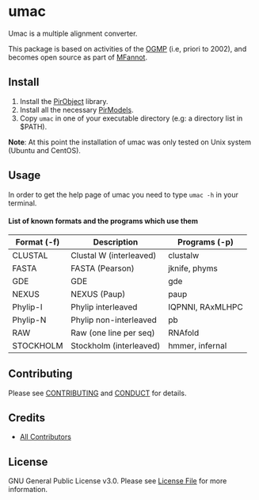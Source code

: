 # umac

Umac is a multiple alignment converter.

This package is based on activities of the [OGMP](http://megasun.bch.umontreal.ca/ogmp/) (i.e, priori to 2002), and
becomes open source as part of [MFannot](http://megasun.bch.umontreal.ca/RNAweasel/).

## Install

1. Install the [PirObject](https://github.com/prioux/PirObject) library.
2. Install all the necessary [PirModels](https://github.com/BFL-lab/PirModels).
3. Copy `umac` in one of your executable directory (e.g: a directory list in $PATH).

**Note**: At this point the installation of umac was only tested on Unix system (Ubuntu and CentOS).

## Usage

In order to get the help page of umac you need to type `umac -h` in your terminal.

#### List of known formats and the programs which use them

Format (-f) | Description | Programs (-p)
------------|-------------|---------------
CLUSTAL     | Clustal W (interleaved) |  clustalw
FASTA       | FASTA (Pearson)         |  jknife, phyms
GDE         | GDE                     |  gde
NEXUS       | NEXUS (Paup)            |  paup
Phylip-I    | Phylip interleaved      |  IQPNNI, RAxMLHPC
Phylip-N    | Phylip non-interleaved  |  pb
RAW         | Raw (one line per seq)  |  RNAfold
STOCKHOLM   | Stockholm (interleaved) |  hmmer, infernal

## Contributing

Please see [CONTRIBUTING](CONTRIBUTING.md) and [CONDUCT](CONDUCT.md) for details.

## Credits

- [All Contributors](https://github.com/BFL-lab/umac/graphs/contributors)

## License

GNU General Public License v3.0. Please see [License File](LICENSE.md) for more information.
